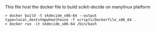 This file host the docker file to build scikit-decide on manylinux platform

```
> docker build -t skdecide_x86-64 --output type=local,dest=tmpwheelhouse -f scripts/Dockerfile_x86_64 .
> docker run -it skdecide_x86-64 /bin/bash
